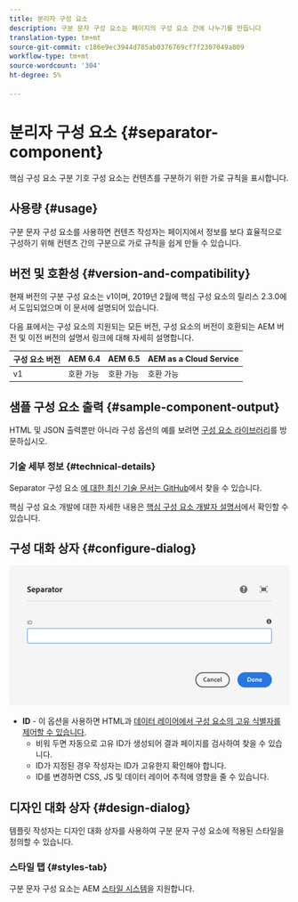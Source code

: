 ```yaml
---
title: 분리자 구성 요소
description: 구분 문자 구성 요소는 페이지의 구성 요소 간에 나누기를 만듭니다
translation-type: tm+mt
source-git-commit: c186e9ec3944d785ab0376769cf7f2307049a809
workflow-type: tm+mt
source-wordcount: '304'
ht-degree: 5%

---
```



# 분리자 구성 요소 {#separator-component}

핵심 구성 요소 구분 기호 구성 요소는 컨텐츠를 구분하기 위한 가로 규칙을 표시합니다.

## 사용량 {#usage}

구분 문자 구성 요소를 사용하면 컨텐츠 작성자는 페이지에서 정보를 보다 효율적으로 구성하기 위해 컨텐츠 간의 구분으로 가로 규칙을 쉽게 만들 수 있습니다.

## 버전 및 호환성 {#version-and-compatibility}

현재 버전의 구분 구성 요소는 v1이며, 2019년 2월에 핵심 구성 요소의 릴리스 2.3.0에서 도입되었으며 이 문서에 설명되어 있습니다.

다음 표에서는 구성 요소의 지원되는 모든 버전, 구성 요소의 버전이 호환되는 AEM 버전 및 이전 버전의 설명서 링크에 대해 자세히 설명합니다.

| 구성 요소 버전 | AEM 6.4 | AEM 6.5 | AEM as a Cloud Service |
|---|---|---|---|
| v1 | 호환 가능 | 호환 가능 | 호환 가능 |

## 샘플 구성 요소 출력 {#sample-component-output}

HTML 및 JSON 출력뿐만 아니라 구성 옵션의 예를 보려면 [구성 요소 라이브러리](https://adobe.com/go/aem_cmp_library_separator)를 방문하십시오.

### 기술 세부 정보 {#technical-details}

Separator 구성 요소 [에 대한 최신 기술 문서는 GitHub](https://adobe.com/go/aem_cmp_tech_separator_v1)에서 찾을 수 있습니다.

핵심 구성 요소 개발에 대한 자세한 내용은 [핵심 구성 요소 개발자 설명서](/help/developing/overview.md)에서 확인할 수 있습니다.

## 구성 대화 상자 {#configure-dialog}

![분리 구성 요소의 편집 대화 상자](/help/assets/separator-edit.png)

* **ID**  - 이 옵션을 사용하면 HTML과  [데이터 레이어에서 구성 요소의 고유 식별자를 제어할 수 있습니다](/help/developing/data-layer/overview.md).
   * 비워 두면 자동으로 고유 ID가 생성되어 결과 페이지를 검사하여 찾을 수 있습니다.
   * ID가 지정된 경우 작성자는 ID가 고유한지 확인해야 합니다.
   * ID를 변경하면 CSS, JS 및 데이터 레이어 추적에 영향을 줄 수 있습니다.

## 디자인 대화 상자 {#design-dialog}

템플릿 작성자는 디자인 대화 상자를 사용하여 구분 문자 구성 요소에 적용된 스타일을 정의할 수 있습니다.

### 스타일 탭 {#styles-tab}

구분 문자 구성 요소는 AEM [스타일 시스템](/help/get-started/authoring.md#component-styling)을 지원합니다.
